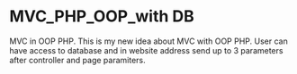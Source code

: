 # MVC_PHP_OOP_with DB
MVC in OOP PHP. 
This is my new idea about MVC with OOP PHP.
User can have access to database and in website address send up to 3 parameters after controller and page paramiters.
